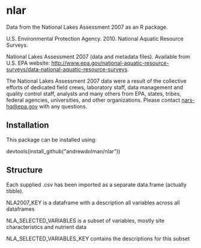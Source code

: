 # nlar

Data from the National Lakes Assessment 2007 as an R package.

U.S. Environmental Protection Agency. 2010. National Aquatic Resource Surveys. 

National Lakes Assessment 2007 (data and metadata files). Available from 
U.S. EPA website: http://www.epa.gov/national-aquatic-resource-surveys/data-national-aquatic-resource-surveys. 

The National Lakes Assessment 2007 data were a result of the collective efforts 
of dedicated field crews, laboratory staff, data management and quality control staff, 
analysts and many others from EPA, states, tribes, federal agencies, universities, 
and other organizations. Please contact nars-hq@epa.gov with any questions.

## Installation

This package can be installed using:

devtools(install_github("andrewdolman/nlar"))


## Structure

Each supplied .csv has been imported as a separate data.frame (actually tibble).

NLA2007_KEY is a dataframe with a description all variables across all dataframes

NLA_SELECTED_VARIABLES is a subset of variables, mostly site characteristics and nutrient data

NLA_SELECTED_VARIABLES_KEY contains the descriptions for this subset

